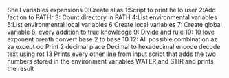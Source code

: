 Shell variables expansions
0:Create alias
1:Script to print hello user
2:Add /action to PATHr
3: Count directory in PATH
4:List environmental variables
5:List environmental local variables
6:Create local variables
7: Create global variable
8: every addition to true knowledge
9: Divide and rule
10: 10 love exponent breath
convert base 2 to base 10
12: All possible combination az za except oo
Print 2 decimal place
Decimal to hexadecimal
encode decode text using rot 13
Prints every other line from input
 script that adds the two numbers stored in the environment variables WATER and STIR and prints the result
